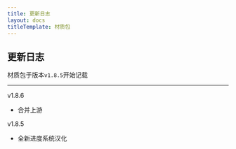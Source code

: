 ```yaml
---
title: 更新日志
layout: docs
titleTemplate: 材质包
---
```

## 更新日志

材质包于版本`v1.8.5`开始记载

---
v1.8.6
 - 合并上游

v1.8.5
 - 全新进度系统汉化